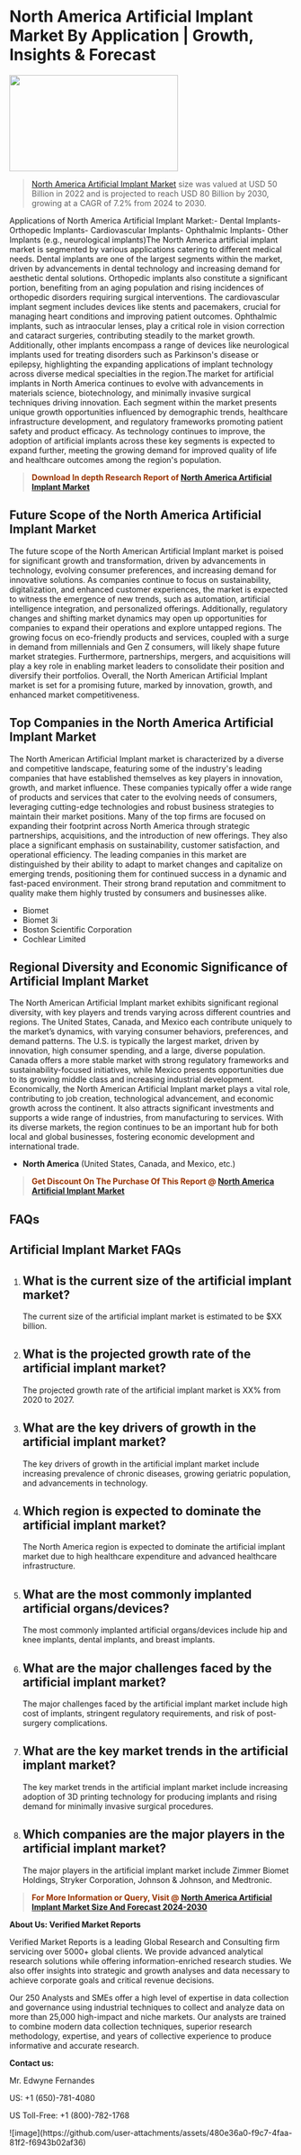 <p><h1>North America Artificial Implant Market By Application | Growth, Insights & Forecast</h1><p><img class="aligncenter size-medium wp-image-105565" src="https://ffe5etoiles.com/wp-content/uploads/2025/01/MST7-300x171.png" alt="" width="300" height="171" /></p><blockquote><p><a href="https://www.verifiedmarketreports.com/download-sample/?rid=123702&utm_source=Github-NA&utm_medium=366" target="_blank">North America Artificial Implant Market</a>  size was valued at USD 50 Billion in 2022 and is projected to reach USD 80 Billion by 2030, growing at a CAGR of 7.2% from 2024 to 2030.</p></blockquote>Applications of North America Artificial Implant Market:- Dental Implants- Orthopedic Implants- Cardiovascular Implants- Ophthalmic Implants- Other Implants (e.g., neurological implants)The North America artificial implant market is segmented by various applications catering to different medical needs. Dental implants are one of the largest segments within the market, driven by advancements in dental technology and increasing demand for aesthetic dental solutions. Orthopedic implants also constitute a significant portion, benefiting from an aging population and rising incidences of orthopedic disorders requiring surgical interventions. The cardiovascular implant segment includes devices like stents and pacemakers, crucial for managing heart conditions and improving patient outcomes. Ophthalmic implants, such as intraocular lenses, play a critical role in vision correction and cataract surgeries, contributing steadily to the market growth. Additionally, other implants encompass a range of devices like neurological implants used for treating disorders such as Parkinson's disease or epilepsy, highlighting the expanding applications of implant technology across diverse medical specialties in the region.The market for artificial implants in North America continues to evolve with advancements in materials science, biotechnology, and minimally invasive surgical techniques driving innovation. Each segment within the market presents unique growth opportunities influenced by demographic trends, healthcare infrastructure development, and regulatory frameworks promoting patient safety and product efficacy. As technology continues to improve, the adoption of artificial implants across these key segments is expected to expand further, meeting the growing demand for improved quality of life and healthcare outcomes among the region's population.</p><blockquote><p><span style="color: #993300;"><strong>Download In depth Research Report of <a href="https://www.verifiedmarketreports.com/download-sample/?rid=123702&utm_source=Github-NA&utm_medium=366">North America Artificial Implant Market</a></strong></span></p></blockquote><h2>Future Scope of the North America Artificial Implant Market</h2><p>The future scope of the North American Artificial Implant market is poised for significant growth and transformation, driven by advancements in technology, evolving consumer preferences, and increasing demand for innovative solutions. As companies continue to focus on sustainability, digitalization, and enhanced customer experiences, the market is expected to witness the emergence of new trends, such as automation, artificial intelligence integration, and personalized offerings. Additionally, regulatory changes and shifting market dynamics may open up opportunities for companies to expand their operations and explore untapped regions. The growing focus on eco-friendly products and services, coupled with a surge in demand from millennials and Gen Z consumers, will likely shape future market strategies. Furthermore, partnerships, mergers, and acquisitions will play a key role in enabling market leaders to consolidate their position and diversify their portfolios. Overall, the North American Artificial Implant market is set for a promising future, marked by innovation, growth, and enhanced market competitiveness.</p><h2>Top Companies in the North America Artificial Implant Market</h2><p>The North American Artificial Implant market is characterized by a diverse and competitive landscape, featuring some of the industry's leading companies that have established themselves as key players in innovation, growth, and market influence. These companies typically offer a wide range of products and services that cater to the evolving needs of consumers, leveraging cutting-edge technologies and robust business strategies to maintain their market positions. Many of the top firms are focused on expanding their footprint across North America through strategic partnerships, acquisitions, and the introduction of new offerings. They also place a significant emphasis on sustainability, customer satisfaction, and operational efficiency. The leading companies in this market are distinguished by their ability to adapt to market changes and capitalize on emerging trends, positioning them for continued success in a dynamic and fast-paced environment. Their strong brand reputation and commitment to quality make them highly trusted by consumers and businesses alike.</p><p><ul><li>Biomet </li><li> Biomet 3i </li><li> Boston Scientific Corporation </li><li> Cochlear Limited</li></ul></p><h2>Regional Diversity and Economic Significance of Artificial Implant Market</h2><p>The North American Artificial Implant market exhibits significant regional diversity, with key players and trends varying across different countries and regions. The United States, Canada, and Mexico each contribute uniquely to the market’s dynamics, with varying consumer behaviors, preferences, and demand patterns. The U.S. is typically the largest market, driven by innovation, high consumer spending, and a large, diverse population. Canada offers a more stable market with strong regulatory frameworks and sustainability-focused initiatives, while Mexico presents opportunities due to its growing middle class and increasing industrial development. Economically, the North American Artificial Implant market plays a vital role, contributing to job creation, technological advancement, and economic growth across the continent. It also attracts significant investments and supports a wide range of industries, from manufacturing to services. With its diverse markets, the region continues to be an important hub for both local and global businesses, fostering economic development and international trade.</p><ul>    <li><strong>North America</strong> (United States, Canada, and Mexico, etc.)</li></ul><blockquote><p><span style="color: #993300;"><strong>Get Discount On The Purchase Of This Report @ <a href="https://www.verifiedmarketreports.com/ask-for-discount/?rid=123702&utm_source=Github-NA&utm_medium=366">North America Artificial Implant Market</a></strong></span></p></blockquote><h2>FAQs</h2><p>  <h2>Artificial Implant Market FAQs</h1>  <ol>    <li>      <h2>What is the current size of the artificial implant market?</div><div></h2>      <p>The current size of the artificial implant market is estimated to be $XX billion.</p>    </li>    <li>      <h2>What is the projected growth rate of the artificial implant market?</div><div></h2>      <p>The projected growth rate of the artificial implant market is XX% from 2020 to 2027.</p>    </li>    <li>      <h2>What are the key drivers of growth in the artificial implant market?</div><div></h2>      <p>The key drivers of growth in the artificial implant market include increasing prevalence of chronic diseases, growing geriatric population, and advancements in technology.</p>    </li>    <li>      <h2>Which region is expected to dominate the artificial implant market?</div><div></h2>      <p>The North America region is expected to dominate the artificial implant market due to high healthcare expenditure and advanced healthcare infrastructure.</p>    </li>    <li>      <h2>What are the most commonly implanted artificial organs/devices?</div><div></h2>      <p>The most commonly implanted artificial organs/devices include hip and knee implants, dental implants, and breast implants.</p>    </li>    <li>      <h2>What are the major challenges faced by the artificial implant market?</div><div></h2>      <p>The major challenges faced by the artificial implant market include high cost of implants, stringent regulatory requirements, and risk of post-surgery complications.</p>    </li>    <li>      <h2>What are the key market trends in the artificial implant market?</div><div></h2>      <p>The key market trends in the artificial implant market include increasing adoption of 3D printing technology for producing implants and rising demand for minimally invasive surgical procedures.</p>    </li>    <li>      <h2>Which companies are the major players in the artificial implant market?</div><div></h2>      <p>The major players in the artificial implant market include Zimmer Biomet Holdings, Stryker Corporation, Johnson & Johnson, and Medtronic.</p>    </li>  </ol></body></html></p><blockquote><p><span style="color: #993300;"><strong>For More Information or Query, Visit @ <a href="https://www.verifiedmarketreports.com/product/global-artificial-implant-market-report-2019-competitive-landscape-trends-and-opportunities/">North America Artificial Implant Market Size And Forecast 2024-2030</a></strong></span></p></blockquote><p><strong>About Us: Verified Market Reports</strong></p><p>Verified Market Reports is a leading Global Research and Consulting firm servicing over 5000+ global clients. We provide advanced analytical research solutions while offering information-enriched research studies. We also offer insights into strategic and growth analyses and data necessary to achieve corporate goals and critical revenue decisions.</p><p>Our 250 Analysts and SMEs offer a high level of expertise in data collection and governance using industrial techniques to collect and analyze data on more than 25,000 high-impact and niche markets. Our analysts are trained to combine modern data collection techniques, superior research methodology, expertise, and years of collective experience to produce informative and accurate research.</p><p><strong>Contact us:</strong></p><p>Mr. Edwyne Fernandes</p><p>US: +1 (650)-781-4080</p><p>US Toll-Free: +1 (800)-782-1768</p>
![image](https://github.com/user-attachments/assets/480e36a0-f9c7-4faa-81f2-f6943b02af36)

